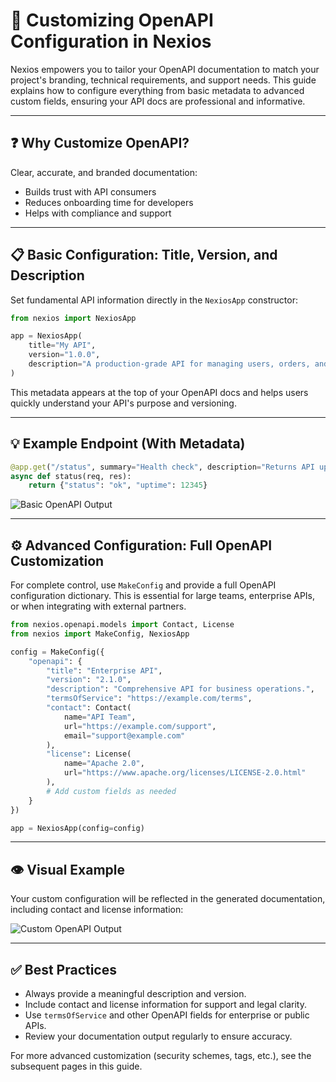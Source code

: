 # 🎨 Customizing OpenAPI Configuration in Nexios

Nexios empowers you to tailor your OpenAPI documentation to match your project's branding, technical requirements, and support needs. This guide explains how to configure everything from basic metadata to advanced custom fields, ensuring your API docs are professional and informative.

---

## ❓ Why Customize OpenAPI?

Clear, accurate, and branded documentation:

- Builds trust with API consumers
- Reduces onboarding time for developers
- Helps with compliance and support

---

## 📋 Basic Configuration: Title, Version, and Description

Set fundamental API information directly in the `NexiosApp` constructor:

```python
from nexios import NexiosApp

app = NexiosApp(
    title="My API",
    version="1.0.0",
    description="A production-grade API for managing users, orders, and analytics."
)
```

This metadata appears at the top of your OpenAPI docs and helps users quickly understand your API's purpose and versioning.

---

## 💡 Example Endpoint (With Metadata)

```python
@app.get("/status", summary="Health check", description="Returns API uptime and status.")
async def status(req, res):
    return {"status": "ok", "uptime": 12345}
```

![Basic OpenAPI Output](./custom.png)

---

## ⚙️ Advanced Configuration: Full OpenAPI Customization

For complete control, use `MakeConfig` and provide a full OpenAPI configuration dictionary. This is essential for large teams, enterprise APIs, or when integrating with external partners.

```python
from nexios.openapi.models import Contact, License
from nexios import MakeConfig, NexiosApp

config = MakeConfig({
    "openapi": {
        "title": "Enterprise API",
        "version": "2.1.0",
        "description": "Comprehensive API for business operations.",
        "termsOfService": "https://example.com/terms",
        "contact": Contact(
            name="API Team",
            url="https://example.com/support",
            email="support@example.com"
        ),
        "license": License(
            name="Apache 2.0",
            url="https://www.apache.org/licenses/LICENSE-2.0.html"
        ),
        # Add custom fields as needed
    }
})

app = NexiosApp(config=config)
```

---

## 👁️ Visual Example

Your custom configuration will be reflected in the generated documentation, including contact and license information:

![Custom OpenAPI Output](./custom2.png)

---

## ✅ Best Practices

- Always provide a meaningful description and version.
- Include contact and license information for support and legal clarity.
- Use `termsOfService` and other OpenAPI fields for enterprise or public APIs.
- Review your documentation output regularly to ensure accuracy.

For more advanced customization (security schemes, tags, etc.), see the subsequent pages in this guide.
